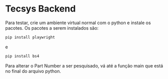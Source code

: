 # Tecsys Backend

Para testar, crie um ambiente virtual normal com o python e instale os pacotes. Os pacotes a serem instalados são:

```bash
pip install playwright
```
e
```bash
pip install bs4
```

Para alterar o Part Number a ser pesquisado, vá até a função main que está no final do arquivo python.